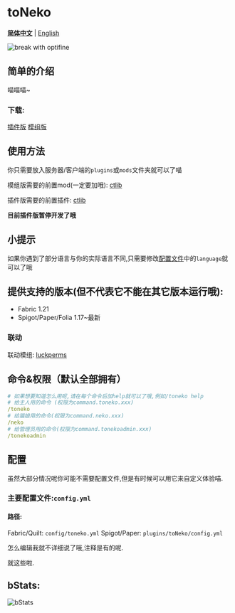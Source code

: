 # toNeko
**[简体中文](README.md)** | [English](README_en.md)

![break with optifine](https://wsrv.nl/?url=https%3A%2F%2Fimages.teamresourceful.com%2Fu%2F8vCLgK.svg&n=-1)
## 简单的介绍
喵喵喵~
### 下载:
[插件版](https://modrinth.com/plugin/toneko/)
[模组版](https://modrinth.com/mod/tonekomod/)
## 使用方法
你只需要放入服务器/客户端的`plugins`或`mods`文件夹就可以了喵

模组版需要的前置mod(一定要加哦): [ctlib](https://modrinth.com/mod/ctlibmod)

插件版需要的前置插件: [ctlib](https://modrinth.com/plugin/ctlib)

**目前插件版暂停开发了哦**

## 小提示
如果你遇到了部分语言与你的实际语言不同,只需要修改[配置文件](#配置)中的`language`就可以了哦

## 提供支持的版本(但不代表它不能在其它版本运行哦):
- Fabric 1.21
- Spigot/Paper/Folia 1.17~最新
### 联动
联动模组: [luckperms](https://luckperms.net/)
## 命令&权限（默认全部拥有）
```yaml
# 如果想要知道怎么用呢,请在每个命令后加help就可以了哦,例如/toneko help
# 给主人用的命令 (权限为command.toneko.xxx)
/toneko
# 给猫娘用的命令(权限为command.neko.xxx)
/neko
# 给管理员用的命令(权限为command.tonekoadmin.xxx)
/tonekoadmin
```
## 配置
虽然大部分情况呢你可能不需要配置文件,但是有时候可以用它来自定义体验喵.
### 主要配置文件:`config.yml`
#### 路径:
Fabric/Quilt: `config/toneko.yml`
Spigot/Paper: `plugins/toNeko/config.yml`

怎么编辑我就不详细说了哦,注释是有的呢.


就这些啦.
## bStats:
![bStats](https://bstats.org/signatures/bukkit/toneko.svg)

